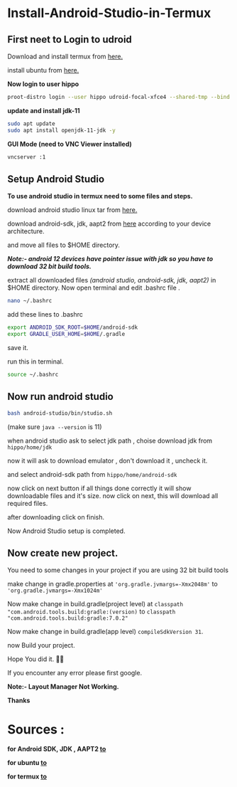 # Install-Android-Studio-in-Termux

## First neet to Login to udroid

Download and install termux from [here.](https://f-droid.org/en/packages/com.termux/)

install ubuntu from [here.](https://github.com/RandomCoderOrg/ubuntu-on-android/)

**Now login to user hippo**

```bash
proot-distro login --user hippo udroid-focal-xfce4 --shared-tmp --bind /dev/null:/proc/sys/kernel/cap_last_cap

```
**update and install jdk-11**
```bash
sudo apt update
sudo apt install openjdk-11-jdk -y
```
**GUI Mode (need to VNC Viewer installed)**
```bash
vncserver :1
```

## Setup Android Studio

**To use android studio in termux need to some files and steps.**

download android studio linux tar from [here.](https://developer.android.com/studio)

download android-sdk, jdk, aapt2 from [here](https://androidide.com/) according to your device architecture.
   
and move all files to $HOME directory.
   
***Note:- android 12 devices have pointer issue with jdk so you have to download 32 bit build tools.***


extract all downloaded files *(android studio, android-sdk, jdk, aapt2)* in $HOME directory.
Now open terminal and edit .bashrc file .
```bash
nano ~/.bashrc
```
add these lines to .bashrc

```bash
export ANDROID_SDK_ROOT=$HOME/android-sdk
export GRADLE_USER_HOME=$HOME/.gradle
```
save it.

run this in terminal.
```bash 
source ~/.bashrc
```
## Now run android studio 

```bash 
bash android-studio/bin/studio.sh
```
(make sure `java --version` is 11)
   
when android studio ask to select jdk path , choise download jdk from `hippo/home/jdk`

now it will ask to download emulator , don't download it , uncheck it.

and select android-sdk path from `hippo/home/android-sdk`

now click on next button if all things done correctly it will show downloadable files and it's size. now click on next, this will download all required files.

after downloading click on finish.

Now Android Studio setup is completed.

## Now create new project.

You need to some changes in your project if you are using 32 bit build tools

make change in gradle.properties at `'org.gradle.jvmargs=-Xmx2048m'` to `'org.gradle.jvmargs=-Xmx1024m'`

Now make change in build.gradle(project level) at `classpath "com.android.tools.build:gradle:(version)` to `classpath "com.android.tools.build:gradle:7.0.2"`

Now make change in build.gradle(app level) `compileSdkVersion 31`.

now Build your project.

Hope You did it. 👍🏻

If you encounter any error please first google.

**Note:- Layout Manager Not Working.**

**Thanks**

# Sources : 
**for Android SDK, JDK , AAPT2 [to](https://github.com/itsaky/AndroidIDE/)**

**for ubuntu [to](https://github.com/RandomCoderOrg/ubuntu-on-android/)**

**for termux [to](https://termux.com/)**
